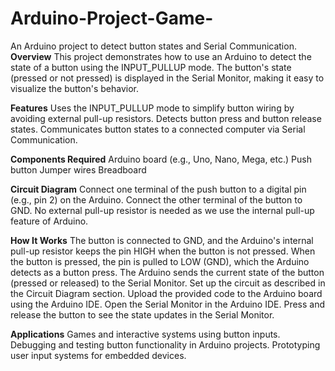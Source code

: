 # Arduino-Project-Game-
An Arduino project to detect button states and Serial Communication.
**Overview**
This project demonstrates how to use an Arduino to detect the state of a button using the INPUT_PULLUP mode. The button's state (pressed or not pressed) is displayed in the Serial Monitor, making it easy to visualize the button's behavior.

**Features**
Uses the INPUT_PULLUP mode to simplify button wiring by avoiding external pull-up resistors.
Detects button press and button release states.
Communicates button states to a connected computer via Serial Communication.

**Components Required**
Arduino board (e.g., Uno, Nano, Mega, etc.)
Push button
Jumper wires
Breadboard

**Circuit Diagram**
Connect one terminal of the push button to a digital pin (e.g., pin 2) on the Arduino.
Connect the other terminal of the button to GND.
No external pull-up resistor is needed as we use the internal pull-up feature of Arduino.

**How It Works**
The button is connected to GND, and the Arduino's internal pull-up resistor keeps the pin HIGH when the button is not pressed.
When the button is pressed, the pin is pulled to LOW (GND), which the Arduino detects as a button press.
The Arduino sends the current state of the button (pressed or released) to the Serial Monitor.
Set up the circuit as described in the Circuit Diagram section.
Upload the provided code to the Arduino board using the Arduino IDE.
Open the Serial Monitor in the Arduino IDE.
Press and release the button to see the state updates in the Serial Monitor.

**Applications**
Games and interactive systems using button inputs.
Debugging and testing button functionality in Arduino projects.
Prototyping user input systems for embedded devices.
